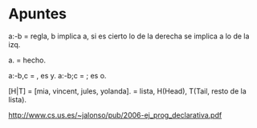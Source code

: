 # Apuntes

a:-b = regla, b implica a, si es cierto lo de la derecha se
implica a lo de la izq.

a. = hecho.

a:-b,c = , es y.
a:-b;c = ; es o.

[H|T] = [mia, vincent, jules, yolanda]. = lista, H(Head), T(Tail, resto de la lista).

http://www.cs.us.es/~jalonso/pub/2006-ej_prog_declarativa.pdf
